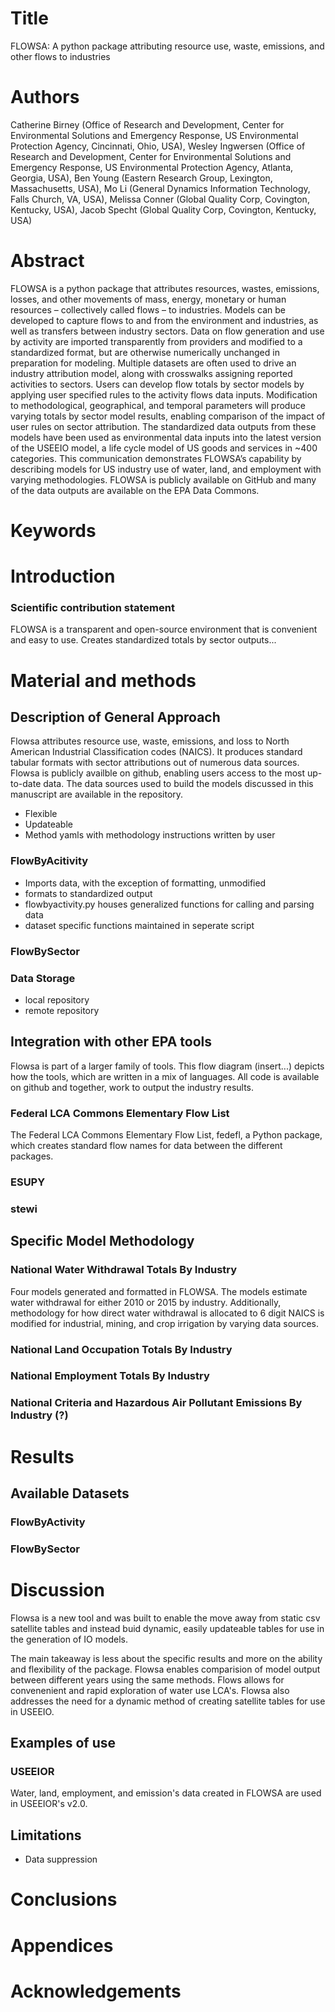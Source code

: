# Title
FLOWSA: A python package attributing resource use, waste, emissions, and other flows to industries

# Authors
Catherine Birney (Office of Research and Development, Center for Environmental Solutions and Emergency Response, US Environmental Protection Agency, Cincinnati, Ohio, USA), Wesley Ingwersen (Office of Research and Development, Center for Environmental Solutions and Emergency Response, US Environmental Protection Agency, Atlanta, Georgia, USA), Ben Young (Eastern Research Group, Lexington, Massachusetts, USA), Mo Li (General Dynamics Information Technology, Falls Church, VA, USA), Melissa Conner (Global Quality Corp, Covington, Kentucky, USA), Jacob Specht (Global Quality Corp, Covington, Kentucky, USA)

# Abstract
FLOWSA is a python package that attributes resources, wastes, emissions, losses, and other movements of mass, energy, monetary or human resources – collectively called flows – to industries. Models can be developed to capture flows to and from the environment and industries, as well as transfers between industry sectors. Data on flow generation and use by activity are imported transparently from providers and modified to a standardized format, but are otherwise numerically unchanged in preparation for modeling. Multiple datasets are often used to drive an industry attribution model, along with crosswalks assigning reported activities to sectors. Users can develop flow totals by sector models by applying user specified rules to the activity flows data inputs. Modification to methodological, geographical, and temporal parameters will produce varying totals by sector model results, enabling comparison of the impact of user rules on sector attribution. The standardized data outputs from these models have been used as environmental data inputs into the latest version of the USEEIO model, a life cycle model of US goods and services in ~400 categories. This communication demonstrates FLOWSA’s capability by describing models for US industry use of water, land, and employment with varying methodologies. FLOWSA is publicly available on GitHub and many of the data outputs are available on the EPA Data Commons.

# Keywords

# Introduction

### Scientific contribution statement
FLOWSA is a transparent and open-source environment that is convenient and easy to use. Creates standardized totals by sector outputs...


# Material and methods

## Description of General Approach
Flowsa attributes resource use, waste, emissions, and loss to North American Industrial Classification codes (NAICS). It produces standard tabular formats with sector attributions out of numerous data sources. Flowsa is publicly availble on github, enabling users access to the most up-to-date data. The data sources used to build the models discussed in this manuscript are available in the repository.
  - Flexible
  - Updateable
  - Method yamls with methodology instructions written by user

### FlowByAcitivity
  - Imports data, with the exception of formatting, unmodified
  - formats to standardized output
  - flowbyactivity.py houses generalized functions for calling and parsing data
  - dataset specific functions maintained in seperate script

### FlowBySector

### Data Storage
  - local repository
  - remote repository

## Integration with other EPA tools
Flowsa is part of a larger family of tools. This flow diagram (insert...) depicts how the tools, which are written in a mix of languages. All code is available on github and together, work to output the industry results.

### Federal LCA Commons Elementary Flow List
The Federal LCA Commons Elementary Flow List, fedefl, a Python package, which creates standard flow names for data between the different packages.
  
### ESUPY

### stewi

## Specific Model Methodology

### National Water Withdrawal Totals By Industry
Four models generated and formatted in FLOWSA. The models estimate water withdrawal for either 2010 or 2015 by industry. Additionally, methodology for how direct water withdrawal is allocated to 6 digit NAICS is modified for industrial, mining, and crop irrigation by varying data sources.

### National Land Occupation Totals By Industry

### National Employment Totals By Industry

### National Criteria and Hazardous Air Pollutant Emissions By Industry (?)


# Results

## Available Datasets
### FlowByActivity
### FlowBySector

# Discussion

Flowsa is a new tool and was built to enable the move away from static csv satellite tables and instead buid dynamic, easily updateable tables for use in the generation of IO models.

The main takeaway is less about the specific results and more on the ability and flexibility of the package. Flowsa enables comparision of model output between different years using the same methods. Flows allows for convenenient and rapid exploration of water use LCA's. Flowsa also addresses the need for a dynamic method of creating satellite tables for use in USEEIO.

## Examples of use

### USEEIOR
Water, land, employment, and emission's data created in FLOWSA are used in USEEIOR's v2.0.

## Limitations
  - Data suppression

# Conclusions

# Appendices

# Acknowledgements






